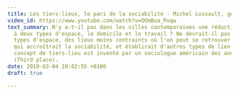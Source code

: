 ```yaml
---
title: Les tiers-lieux, le pari de la sociabilité - Michel Lussault, géographe
video_id: https://www.youtube.com/watch?v=OOmBua_Rvqw
text_summary: N'y a-t-il pas dans les villes contemporaines une réduction des la sociabilité
  à deux types d'espace, le domicile et le travail ? Ne devrait-il pas exister d'autres
  types d'espace, des lieux moins contraints où l'on peut se retrouver par désir et
  qui accroîtrait la sociabilité, et établirait d'autres types de lien social. Le
  concept de tiers-lieu est inventé par un sociologue américain des années 1980, Oldenburg
  (Third place).
date: 2019-03-04 10:02:55 +0100
draft: true

---
```

